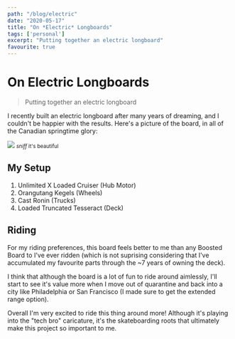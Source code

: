 ```yaml
---
path: "/blog/electric"
date: "2020-05-17"
title: "On *Electric* Longboards"
tags: ['personal']
excerpt: "Putting together an electric longboard"
favourite: true 
---
```


# On Electric Longboards
> Putting together an electric longboard

I recently built an electric longboard after many years of dreaming, and I couldn't be happier with the results. Here's a picture of the board, 
in all of the Canadian springtime glory:

![](https://i.imgur.com/D9NW0Cb.jpg)
<small>*sniff* it's beautiful</small>

## My Setup
1. Unlimited X Loaded Cruiser (Hub Motor)
2. Orangutang Kegels (Wheels)
3. Cast Ronin (Trucks)
4. Loaded Truncated Tesseract (Deck)

## Riding
For my riding preferences, this board feels better to me than any Boosted Board to I've ever ridden (which is not suprising considering that I've accumulated my favourite parts through the ~7 years of owning the deck).

I think that although the board is a lot of fun to ride around aimlessly, I'll start to see it's value
more when I move out of quarantine and back into a city like Philadelphia or San Francisco (I made
sure to get the extended range option).

Overall I'm very excited to ride this thing around more! Although it's playing into the "tech bro" 
caricature, it's the skateboarding roots that ultimately make this project so important to me.